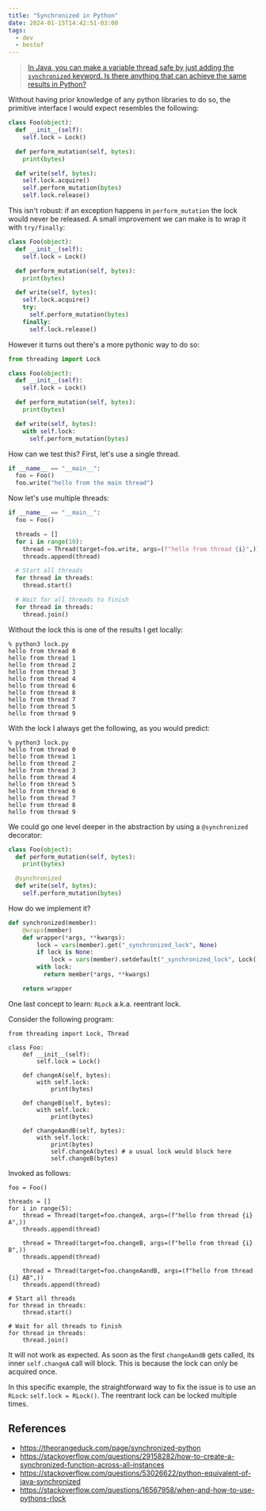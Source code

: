```yaml
---
title: "Synchronized in Python"
date: 2024-01-15T14:42:51-03:00
tags:
  - dev
  - bestof
---
```


> [In Java, you can make a variable thread safe by just adding the `synchronized`
keyword. Is there anything that can achieve the same results in
Python?](https://stackoverflow.com/questions/53026622/python-equivalent-of-java-synchronized)

Without having prior knowledge of any python libraries to do so, the primitive interface
I would expect resembles the following:

```python
class Foo(object):
  def __init__(self):
    self.lock = Lock()

  def perform_mutation(self, bytes):
    print(bytes)

  def write(self, bytes):
    self.lock.acquire()
    self.perform_mutation(bytes)
    self.lock.release()
```

This isn't robust: if an exception happens in `perform_mutation` the lock would
never be released. A small improvement we can make is to wrap it with
`try/finally`:

```python
class Foo(object):
  def __init__(self):
    self.lock = Lock()

  def perform_mutation(self, bytes):
    print(bytes)

  def write(self, bytes):
    self.lock.acquire()
    try:
      self.perform_mutation(bytes)
    finally:
      self.lock.release()
```

However it turns out there's a more pythonic way to do so:

```python
from threading import Lock

class Foo(object):
  def __init__(self):
    self.lock = Lock()

  def perform_mutation(self, bytes):
    print(bytes)

  def write(self, bytes):
    with self.lock:
      self.perform_mutation(bytes)
```

How can we test this? First, let's use a single thread.

```python
if __name__ == "__main__":
  foo = Foo()
  foo.write("hello from the main thread")
```

Now let's use multiple threads:

```python
if __name__ == "__main__":
  foo = Foo()

  threads = []
  for i in range(10):
    thread = Thread(target=foo.write, args=(f"hello from thread {i}",))
    threads.append(thread)

  # Start all threads
  for thread in threads:
    thread.start()

  # Wait for all threads to finish
  for thread in threads:
    thread.join()
```

Without the lock this is one of the results I get locally:

```
% python3 lock.py
hello from thread 0
hello from thread 1
hello from thread 2
hello from thread 3
hello from thread 4
hello from thread 6
hello from thread 8
hello from thread 7
hello from thread 5
hello from thread 9
```

With the lock I always get the following, as you would predict:

```
% python3 lock.py
hello from thread 0
hello from thread 1
hello from thread 2
hello from thread 3
hello from thread 4
hello from thread 5
hello from thread 6
hello from thread 7
hello from thread 8
hello from thread 9
```

We could go one level deeper in the abstraction by using a `@synchronized` decorator:

```python
class Foo(object):
  def perform_mutation(self, bytes):
    print(bytes)

  @synchronized
  def write(self, bytes):
    self.perform_mutation(bytes)
```

How do we implement it?

```python
def synchronized(member):
    @wraps(member)
    def wrapper(*args, **kwargs):
        lock = vars(member).get("_synchronized_lock", None)
        if lock is None:
            lock = vars(member).setdefault("_synchronized_lock", Lock())
        with lock:
          return member(*args, **kwargs)

    return wrapper
```

One last concept to learn: `RLock` a.k.a. reentrant lock.

Consider the following program:

```python3
from threading import Lock, Thread

class Foo:
    def __init__(self):
        self.lock = Lock()

    def changeA(self, bytes):
        with self.lock:
            print(bytes)

    def changeB(self, bytes):
        with self.lock:
            print(bytes)

    def changeAandB(self, bytes):
        with self.lock:
            print(bytes)
            self.changeA(bytes) # a usual lock would block here
            self.changeB(bytes)
```

Invoked as follows:

```python3
foo = Foo()

threads = []
for i in range(5):
    thread = Thread(target=foo.changeA, args=(f"hello from thread {i} A",))
    threads.append(thread)

    thread = Thread(target=foo.changeB, args=(f"hello from thread {i} B",))
    threads.append(thread)

    thread = Thread(target=foo.changeAandB, args=(f"hello from thread {i} AB",))
    threads.append(thread)

# Start all threads
for thread in threads:
    thread.start()

# Wait for all threads to finish
for thread in threads:
    thread.join()
```

It will not work as expected. As soon as the first `changeAandB` gets called, its inner
`self.changeA` call will block. This is because the lock can only be acquired once.

In this specific example, the straightforward way to fix the issue is to use an `RLock`:
`self.lock = RLock()`. The reentrant lock can be locked multiple times.

## References

- https://theorangeduck.com/page/synchronized-python
- https://stackoverflow.com/questions/29158282/how-to-create-a-synchronized-function-across-all-instances
- https://stackoverflow.com/questions/53026622/python-equivalent-of-java-synchronized
- https://stackoverflow.com/questions/16567958/when-and-how-to-use-pythons-rlock
